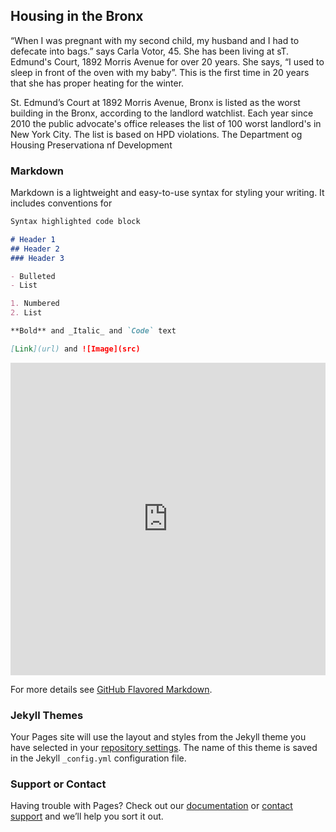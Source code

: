 ## Housing in the Bronx 

“When I was pregnant with my second child, my husband and I had to defecate into bags.” says Carla Votor, 45. She has been living at sT. Edmund's Court, 1892 Morris Avenue for over 20 years. She says, “I used to sleep in front of the oven with my baby”. This is the first time in 20 years that she has proper heating for the winter.

St. Edmund’s Court at 1892 Morris Avenue, Bronx is listed as the worst building in the Bronx, according to the landlord watchlist. Each year since 2010 the public advocate's office releases the list of 100 worst landlord's in New York City. The list is based on HPD violations. The Department og Housing Preservationa nf Development    

### Markdown

Markdown is a lightweight and easy-to-use syntax for styling your writing. It includes conventions for

```markdown
Syntax highlighted code block

# Header 1
## Header 2
### Header 3

- Bulleted
- List

1. Numbered
2. List

**Bold** and _Italic_ and `Code` text

[Link](url) and ![Image](src)
```
<iframe width='100%' height='500px' frameborder='0' src='https://api.mapbox.com/styles/v1/aditihudli/cjbu70k7wba6e2ro8cypew1ex.html?fresh=true&title=true&access_token=pk.eyJ1IjoiYWRpdGlodWRsaSIsImEiOiJjamI3YTc5MGUzdHc4MndvMXlmNmdrNnRqIn0.S-6gC3gbhbxlUEJmNKqyFw#10.5/40.759957/-73.920174/0'></iframe>

For more details see [GitHub Flavored Markdown](https://guides.github.com/features/mastering-markdown/).

### Jekyll Themes

Your Pages site will use the layout and styles from the Jekyll theme you have selected in your [repository settings](https://github.com/aditi-hudli/compjourno/settings). The name of this theme is saved in the Jekyll `_config.yml` configuration file.

### Support or Contact

Having trouble with Pages? Check out our [documentation](https://help.github.com/categories/github-pages-basics/) or [contact support](https://github.com/contact) and we’ll help you sort it out.
